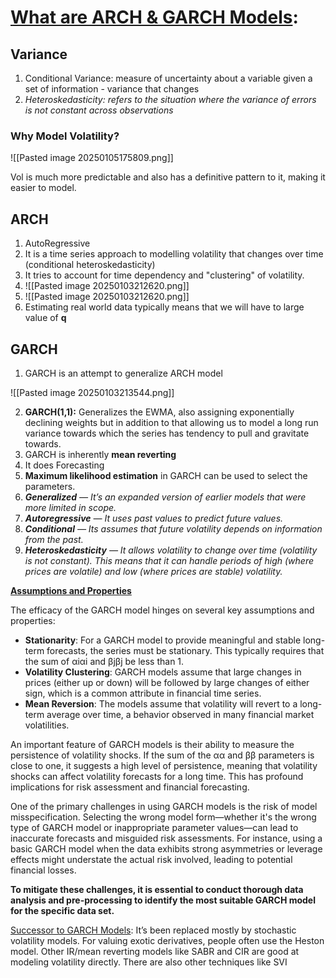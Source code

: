# [What are ARCH & GARCH Models](https://www.youtube.com/watch?v=P-_3M1LnIa8):

## Variance

1. Conditional Variance: measure of uncertainty about a variable given a set of information - variance that changes
2. *Heteroskedasticity: refers to the situation where the variance of errors is not constant across observations*

### Why Model Volatility?

![[Pasted image 20250105175809.png]]

Vol is much more predictable and also has a definitive pattern to it, making it easier to model.

## ARCH

1. AutoRegressive
2. It is a time series approach to modelling volatility that changes over time (conditional heteroskedasticity)
3. It tries to account for time dependency and "clustering" of volatility.
4. ![[Pasted image 20250103212620.png]]
5. ![[Pasted image 20250103212620.png]]
6. Estimating real world data typically means that we will have to large value of **q** 


## GARCH


1. GARCH is an attempt to generalize ARCH model

![[Pasted image 20250103213544.png]]

2. **GARCH(1,1):** Generalizes the EWMA, also assigning exponentially declining weights but in addition to that allowing us to model a long run variance towards which the series has tendency to pull and gravitate towards.
3. GARCH is inherently **mean reverting**
4. It does Forecasting
5. **Maximum likelihood estimation** in GARCH can be used to select the parameters.
6. ***Generalized** — It’s an expanded version of earlier models that were more limited in scope.*
7. ***Autoregressive** — It uses past values to predict future values.*
8. ***Conditional** — Its assumes that future volatility depends on information from the past.*
9. ***Heteroskedasticity** — It allows volatility to change over time (volatility is not constant). This means that it can handle periods of high (where prices are volatile) and low (where prices are stable) volatility.*


**[Assumptions and Properties](https://www.stavrianoseconblog.eu/2024/09/garch-models.html)**

The efficacy of the GARCH model hinges on several key assumptions and properties:

- **Stationarity**: For a GARCH model to provide meaningful and stable long-term forecasts, the series must be stationary. This typically requires that the sum of αiαi and βjβj be less than 1.
- **Volatility Clustering**: GARCH models assume that large changes in prices (either up or down) will be followed by large changes of either sign, which is a common attribute in financial time series.
- **Mean Reversion**: The models assume that volatility will revert to a long-term average over time, a behavior observed in many financial market volatilities.

An important feature of GARCH models is their ability to measure the persistence of volatility shocks. If the sum of the αα and ββ parameters is close to one, it suggests a high level of persistence, meaning that volatility shocks can affect volatility forecasts for a long time. This has profound implications for risk assessment and financial forecasting.

One of the primary challenges in using GARCH models is the risk of model misspecification. Selecting the wrong model form—whether it's the wrong type of GARCH model or inappropriate parameter values—can lead to inaccurate forecasts and misguided risk assessments. For instance, using a basic GARCH model when the data exhibits strong asymmetries or leverage effects might understate the actual risk involved, leading to potential financial losses.

**To mitigate these challenges, it is essential to conduct thorough data analysis and pre-processing to identify the most suitable GARCH model for the specific data set.**

[Successor to GARCH Models](https://www.reddit.com/r/quant/comments/m3102s/why_are_garch_models_used_in_academia_research/):
It’s been replaced mostly by stochastic volatility models. For valuing exotic derivatives, people often use the Heston model. Other IR/mean reverting models like SABR and CIR are good at modeling volatility directly. There are also other techniques like SVI
